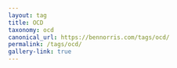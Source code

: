 ```yaml
---
layout: tag
title: OCD
taxonomy: ocd
canonical_url: https://bennorris.com/tags/ocd/
permalink: /tags/ocd/
gallery-link: true
---
```

